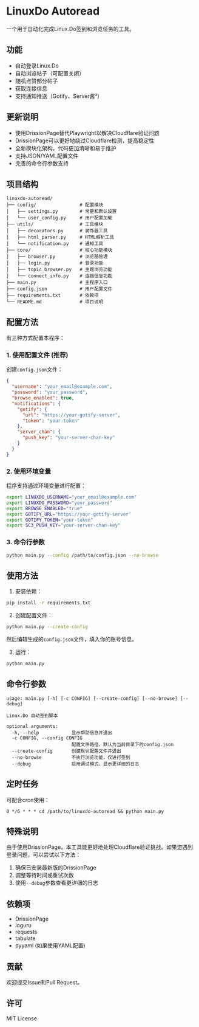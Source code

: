 # LinuxDo Autoread

一个用于自动化完成Linux.Do签到和浏览任务的工具。

## 功能

- 自动登录Linux.Do
- 自动浏览帖子（可配置关闭）
- 随机点赞部分帖子
- 获取连接信息
- 支持通知推送（Gotify、Server酱³）

## 更新说明

- 使用DrissionPage替代Playwright以解决Cloudflare验证问题
- DrissionPage可以更好地绕过Cloudflare检测，提高稳定性
- 全新模块化架构，代码更加清晰和易于维护
- 支持JSON/YAML配置文件
- 完善的命令行参数支持

## 项目结构

```
linuxdo-autoread/
├── config/                # 配置模块
│   ├── settings.py        # 常量和默认设置
│   └── user_config.py     # 用户配置加载
├── utils/                 # 工具模块
│   ├── decorators.py      # 装饰器工具
│   ├── html_parser.py     # HTML解析工具
│   └── notification.py    # 通知工具
├── core/                  # 核心功能模块
│   ├── browser.py         # 浏览器管理
│   ├── login.py           # 登录功能
│   ├── topic_browser.py   # 主题浏览功能
│   └── connect_info.py    # 连接信息功能
├── main.py                # 主程序入口
├── config.json            # 用户配置文件
├── requirements.txt       # 依赖项
└── README.md              # 项目说明
```

## 配置方法

有三种方式配置本程序：

### 1. 使用配置文件 (推荐)

创建`config.json`文件：

```json
{
  "username": "your_email@example.com",
  "password": "your_password",
  "browse_enabled": true,
  "notifications": {
    "gotify": {
      "url": "https://your-gotify-server",
      "token": "your-token"
    },
    "server_chan": {
      "push_key": "your-server-chan-key"
    }
  }
}
```

### 2. 使用环境变量

程序支持通过环境变量进行配置：

```bash
export LINUXDO_USERNAME="your_email@example.com"
export LINUXDO_PASSWORD="your_password"
export BROWSE_ENABLED="true"
export GOTIFY_URL="https://your-gotify-server"
export GOTIFY_TOKEN="your-token"
export SC3_PUSH_KEY="your-server-chan-key"
```

### 3. 命令行参数

```bash
python main.py --config /path/to/config.json --no-browse
```

## 使用方法

1. 安装依赖：
```bash
pip install -r requirements.txt
```

2. 创建配置文件：
```bash
python main.py --create-config
```
然后编辑生成的`config.json`文件，填入你的账号信息。

3. 运行：
```bash
python main.py
```

## 命令行参数

```
usage: main.py [-h] [-c CONFIG] [--create-config] [--no-browse] [--debug]

Linux.Do 自动签到脚本

optional arguments:
  -h, --help            显示帮助信息并退出
  -c CONFIG, --config CONFIG
                        配置文件路径，默认为当前目录下的config.json
  --create-config       创建默认配置文件并退出
  --no-browse           不执行浏览功能，仅进行签到
  --debug               启用调试模式，显示更详细的日志
```

## 定时任务

可配合cron使用：
```
0 */6 * * * cd /path/to/linuxdo-autoread && python main.py
```

## 特殊说明

由于使用DrissionPage，本工具能更好地处理Cloudflare验证挑战。如果您遇到登录问题，可以尝试以下方法：

1. 确保已安装最新版的DrissionPage
2. 调整等待时间或重试次数
3. 使用`--debug`参数查看更详细的日志

## 依赖项

- DrissionPage
- loguru
- requests
- tabulate
- pyyaml (如果使用YAML配置)

## 贡献

欢迎提交Issue和Pull Request。

## 许可

MIT License


